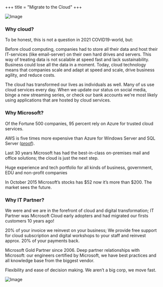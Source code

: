 +++
title = "Migrate to the Cloud"
+++

![Image](/untitled.png)

### Why cloud?

To be honest, this is not a question in 2021 COVID19-world, but: 

Before cloud computing, companies had to store all their data and host their IT-services (like email-server) on their own hard drives and servers. This way of treating data is not scalable at speed fast and lack sustainability. Business could lose all the data in a moment. Today, cloud technology means that companies scale and adapt at speed and scale, drive business agility, and reduce costs.

The cloud has transformed our lives as individuals as well. Many of us use cloud services every day. When we update our status on social media, binge a new streaming series, or check our bank accounts we're most likely using applications that are hosted by cloud services. 

### Why Microsoft?

Of the Fortune 500 companies, 95 percent rely on Azure for trusted cloud services.

AWS is five times more expensive than Azure for Windows Server and SQL Server ([proof](https://azure.microsoft.com/en-us/overview/azure-vs-aws/cost-savings/)).

Last 30 years Microsoft has had the best-in-class on-premises mail and office solutions; the cloud is just the next step. 

Huge experience and tech portfolio for all kinds of business, government, EDU and non-profit companies

In October 2015 Microsoft’s stocks has $52 now it’s more than $200. The market sees the future.

### Why IT Partner? 

We were and we are in the forefront of cloud and digital transformation; IT Partner was Microsoft Cloud early adopters and had migrated our firsts customers 10 years ago!

20% of your invoice we reinvest on your business; We provide free support for cloud subscription and digital workshops to your staff and reinvest approx. 20% of your payments back. 

Microsoft Gold Partner since 2006. Deep partner relationships with Microsoft: our engineers certified by Microsoft, we have best practices and all knowledge base from the biggest vendor. 

Flexibility and ease of decision making. We aren’t a big corp, we move fast.

![Image](/migrate2.png)
